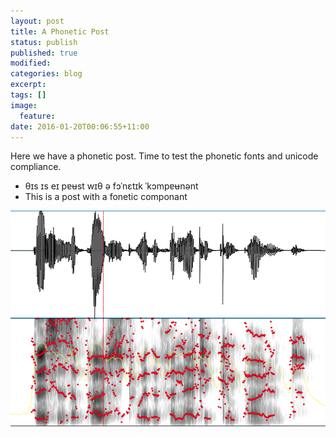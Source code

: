 ```yaml
---
layout: post
title: A Phonetic Post
status: publish
published: true
modified:
categories: blog
excerpt:
tags: []
image:
  feature:
date: 2016-01-20T00:06:55+11:00
---
```

 
Here we have a phonetic post. Time to test the phonetic fonts and unicode compliance.
 
* θɪs ɪs eɪ pɐʉst wɪθ ə fɔˈnɛtɪk ˈkɔmpɐʉnənt
* This is a post with a fonetic componant
 
![Spectrogram](/figures/spectrogram1.png)
 
 
